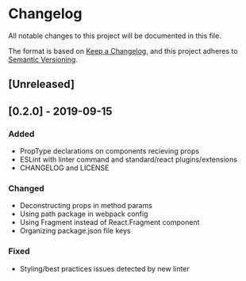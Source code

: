 # Changelog
All notable changes to this project will be documented in this file.

The format is based on [Keep a Changelog](https://keepachangelog.com/en/1.0.0/),
and this project adheres to [Semantic Versioning](https://semver.org/spec/v2.0.0.html).

## [Unreleased]

## [0.2.0] - 2019-09-15
### Added
- PropType declarations on components recieving props
- ESLint with linter command and standard/react plugins/extensions
- CHANGELOG and LICENSE

### Changed
- Deconstructing props in method params
- Using path package in webpack config
- Using Fragment instead of React.Fragment component
- Organizing package.json file keys

### Fixed
- Styling/best practices issues detected by new linter
